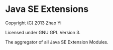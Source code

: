 Java SE Extensions
===

Copyright (C) 2013 Zhao Yi

Licensed under GNU GPL Version 3.

The aggregator of all Java SE Extension Modules.
